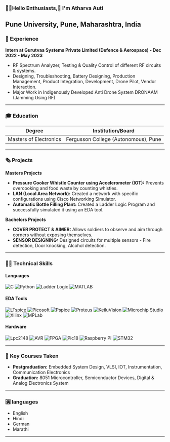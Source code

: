 ### 🚀🚀Hello Enthusiasts,👋 I'm Atharva Auti 
Pune University, Pune, Maharashtra, India
---

### 💼 Experience
**Intern at Gurutvaa Systems Private Limited (Defence & Aerospace) - Dec 2022 - May 2023**

- RF Spectrum Analyzer, Testing & Quality Control of different RF circuits & systems.
- Designing, Troubleshooting, Battery Designing, Production Management, Product Integration, Development, Drone Pilot, Vendor Interaction.
- Major Work in Indigenously Developed Anti Drone System DRONAAM (Jamming Using RF)

---

### 🎓 Education
| Degree                       | Institution/Board                                |
| ---------------------------- | ------------------------------------------------ |
| Masters of Electronics       | Fergusson College (Autonomous), Pune             | 

---

### 🗞️ Projects
**Masters Projects**

- **Pressure Cooker Whistle Counter using Accelerometer (IOT):** Prevents overcooking and food waste by counting whistles.
- **LAN (Local Area Network):** Created a network with specific configurations using Cisco Networking Simulator.
- **Automatic Bottle Filling Plant:** Created a Ladder Logic Program and successfully simulated it using an EDA tool.

**Bachelors Projects**

- **COVER PROTECT & AIMER:** Allows soldiers to observe and aim through corners without exposing themselves.
- **SENSOR DESIGNING:** Designed circuits for multiple sensors - Fire detection, Door knocking, Alcohol detection.

---

### 🧑‍💻 Technical Skills

#### Languages
![C](https://img.shields.io/badge/C-A8B9CC?style=flat&logo=c&logoColor=white)
![Python](https://img.shields.io/badge/Python-3776AB?style=flat&logo=python&logoColor=white)
![Ladder Logic](https://img.shields.io/badge/Ladder_Logic-007AC7?style=flat&logo=ladder-logic&logoColor=white)
![MATLAB](https://img.shields.io/badge/MATLAB-0076A8?style=flat&logo=mathworks&logoColor=white)

#### EDA Tools
![LTspice](https://img.shields.io/badge/LTspice-0089D6?style=flat&logo=ltspice&logoColor=white)
![Picosoft](https://img.shields.io/badge/Picosoft-000000?style=flat&logo=picosoft&logoColor=white)
![Pspice](https://img.shields.io/badge/Pspice-FE7A16?style=flat&logo=pspice&logoColor=white)
![Proteus](https://img.shields.io/badge/Proteus-0078D7?style=flat&logo=proteus&logoColor=white)
![KeiluVision](https://img.shields.io/badge/KeiluVision-0071C5?style=flat&logo=keil-vision&logoColor=white)
![Microchip Studio](https://img.shields.io/badge/Microchip_Studio-000000?style=flat&logo=microchip&logoColor=white)
![Xilinx](https://img.shields.io/badge/Xilinx-CC2222?style=flat&logo=xilinx&logoColor=white)
![MPLab](https://img.shields.io/badge/MPLab-272727?style=flat&logo=mplab&logoColor=white)

#### Hardware
![Lpc2148](https://img.shields.io/badge/LPC2148-0070BB?style=flat&logo=nxp&logoColor=white)
![AVR](https://img.shields.io/badge/AVR-00318A?style=flat&logo=atmel&logoColor=white)
![FPGA](https://img.shields.io/badge/FPGA-EB1B3C?style=flat&logo=xilinx&logoColor=white)
![Pic18](https://img.shields.io/badge/Pic18-000000?style=flat&logo=microchip&logoColor=white)
![Raspberry PI](https://img.shields.io/badge/Raspberry_PI-A22846?style=flat&logo=raspberry-pi&logoColor=white)
![STM32](https://img.shields.io/badge/STM32-03234B?style=flat&logo=stmicroelectronics&logoColor=white)

---

### 📝 Key Courses Taken

- **Postgraduation:** Embedded System Design, VLSI, IOT, Instrumentation, Communication Electronics
- **Graduation:** 8051 Microcontroller, Semiconductor Devices, Digital & Analog Electronics System

---

### 🈵 languages 

- English
- Hindi
- German
- Marathi


---
